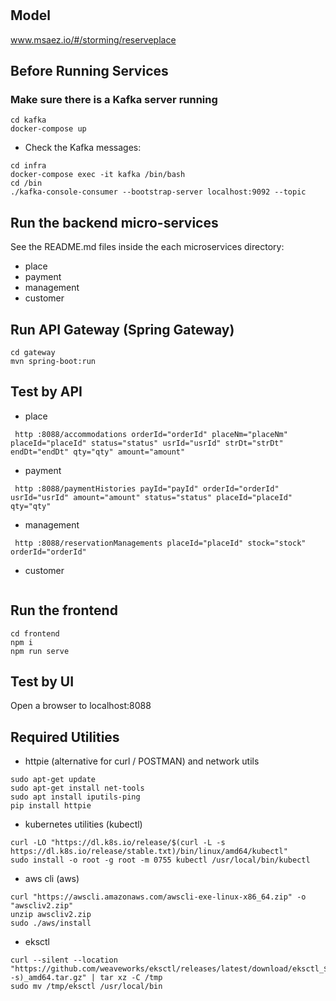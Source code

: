 # 

## Model
www.msaez.io/#/storming/reserveplace

## Before Running Services
### Make sure there is a Kafka server running
```
cd kafka
docker-compose up
```
- Check the Kafka messages:
```
cd infra
docker-compose exec -it kafka /bin/bash
cd /bin
./kafka-console-consumer --bootstrap-server localhost:9092 --topic
```

## Run the backend micro-services
See the README.md files inside the each microservices directory:

- place
- payment
- management
- customer


## Run API Gateway (Spring Gateway)
```
cd gateway
mvn spring-boot:run
```

## Test by API
- place
```
 http :8088/accommodations orderId="orderId" placeNm="placeNm" placeId="placeId" status="status" usrId="usrId" strDt="strDt" endDt="endDt" qty="qty" amount="amount" 
```
- payment
```
 http :8088/paymentHistories payId="payId" orderId="orderId" usrId="usrId" amount="amount" status="status" placeId="placeId" qty="qty" 
```
- management
```
 http :8088/reservationManagements placeId="placeId" stock="stock" orderId="orderId" 
```
- customer
```
```


## Run the frontend
```
cd frontend
npm i
npm run serve
```

## Test by UI
Open a browser to localhost:8088

## Required Utilities

- httpie (alternative for curl / POSTMAN) and network utils
```
sudo apt-get update
sudo apt-get install net-tools
sudo apt install iputils-ping
pip install httpie
```

- kubernetes utilities (kubectl)
```
curl -LO "https://dl.k8s.io/release/$(curl -L -s https://dl.k8s.io/release/stable.txt)/bin/linux/amd64/kubectl"
sudo install -o root -g root -m 0755 kubectl /usr/local/bin/kubectl
```

- aws cli (aws)
```
curl "https://awscli.amazonaws.com/awscli-exe-linux-x86_64.zip" -o "awscliv2.zip"
unzip awscliv2.zip
sudo ./aws/install
```

- eksctl 
```
curl --silent --location "https://github.com/weaveworks/eksctl/releases/latest/download/eksctl_$(uname -s)_amd64.tar.gz" | tar xz -C /tmp
sudo mv /tmp/eksctl /usr/local/bin
```

